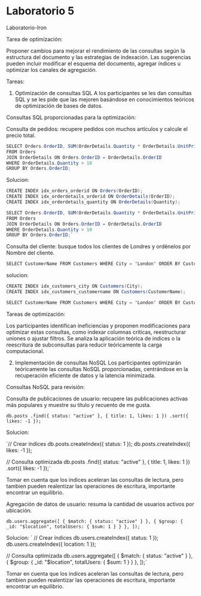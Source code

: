 # Laboratorio 5
Laboratorio-Iron


Tarea de optimización:

Proponer cambios para mejorar el rendimiento de las consultas según la estructura del documento y las estrategias de indexación.
Las sugerencias pueden incluir modificar el esquema del documento, agregar índices u optimizar los canales de agregación.


Tareas:
1. Optimización de consultas SQL
   A los participantes se les dan consultas SQL y se les pide que las mejoren basándose en conocimientos teóricos de optimización de bases de datos.

Consultas SQL proporcionadas para la optimización:

Consulta de pedidos: recupere pedidos con muchos artículos y calcule el precio total.

```java
SELECT Orders.OrderID, SUM(OrderDetails.Quantity * OrderDetails.UnitPrice) AS TotalPrice
FROM Orders
JOIN OrderDetails ON Orders.OrderID = OrderDetails.OrderID
WHERE OrderDetails.Quantity > 10
GROUP BY Orders.OrderID;
```

Solucion:

```java
CREATE INDEX idx_orders_orderid ON Orders(OrderID);
CREATE INDEX idx_orderdetails_orderid ON OrderDetails(OrderID);
CREATE INDEX idx_orderdetails_quantity ON OrderDetails(Quantity);

SELECT Orders.OrderID, SUM(OrderDetails.Quantity * OrderDetails.UnitPrice) AS TotalPrice
FROM Orders
JOIN OrderDetails ON Orders.OrderID = OrderDetails.OrderID
WHERE OrderDetails.Quantity > 10
GROUP BY Orders.OrderID;`
```

Consulta del cliente: busque todos los clientes de Londres y ordénelos por Nombre del cliente.

```java
SELECT CustomerName FROM Customers WHERE City = 'London' ORDER BY CustomerName;
```

solucion:

```java
CREATE INDEX idx_customers_city ON Customers(City);
CREATE INDEX idx_customers_customername ON Customers(CustomerName);

SELECT CustomerName FROM Customers WHERE City = 'London' ORDER BY CustomerName;
```


Tareas de optimización:

Los participantes identifican ineficiencias y proponen modificaciones para optimizar estas consultas, como indexar columnas críticas, reestructurar uniones o ajustar filtros.
Se analiza la aplicación teórica de índices o la reescritura de subconsultas para reducir teóricamente la carga computacional.



2. Implementación de consultas NoSQL
   Los participantes optimizarán teóricamente las consultas NoSQL proporcionadas, centrándose en la recuperación eficiente de datos y la latencia minimizada.

Consultas NoSQL para revisión:

Consulta de publicaciones de usuario: recupere las publicaciones activas más populares y muestre su título y recuento de me gusta.

`db.posts
.find({ status: "active" }, { title: 1, likes: 1 })
.sort({ likes: -1 });`


Solucion:

`// Crear índices
db.posts.createIndex({ status: 1 });
db.posts.createIndex({ likes: -1 });

// Consulta optimizada
db.posts
.find({ status: "active" }, { title: 1, likes: 1 })
.sort({ likes: -1 });`

Tomar en cuenta que los indices aceleran las consultas de lectura, pero tambien pueden realentizar las operaciones de escritura, importante encontrar un equilibrio.


Agregación de datos de usuario: resuma la cantidad de usuarios activos por ubicación.

`db.users.aggregate([
{ $match: { status: "active" } },
{ $group: { _id: "$location", totalUsers: { $sum: 1 } } },
]);`

Solucion:
`
// Crear índices
db.users.createIndex({ status: 1 });
db.users.createIndex({ location: 1 });

// Consulta optimizada
db.users.aggregate([
{ $match: { status: "active" } },
{ $group: { _id: "$location", totalUsers: { $sum: 1 } } },
]);`


Tomar en cuenta que los indices aceleran las consultas de lectura, pero tambien pueden realentizar las operaciones de escritura, importante encontrar un equilibrio.
